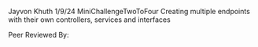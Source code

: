 Jayvon Khuth
1/9/24
MiniChallengeTwoToFour 
Creating multiple endpoints with their own controllers, services and interfaces

Peer Reviewed By: 